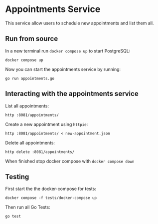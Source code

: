 # Appointments Service

This service allow users to schedule new appointments and list them all. 


## Run from source

In a new terminal run `docker compose up` to start PostgreSQL:
```
docker compose up
```

Now you can start the appointments service by running: 

```
go run appointments.go
```

## Interacting with the appointments service

List all appointments: 

```
http :8081/appointments/
```

Create a new appointment using `httpie`:

```
http :8081/appointments/ < new-appointment.json
```

Delete all appointments: 
```
http delete :8081/appointments/
```

When finished stop docker compose with `docker compose down`

## Testing

First start the the docker-compose for tests:
```
docker compose -f tests/docker-compose up
```

Then run all Go Tests:

```
go test
```
